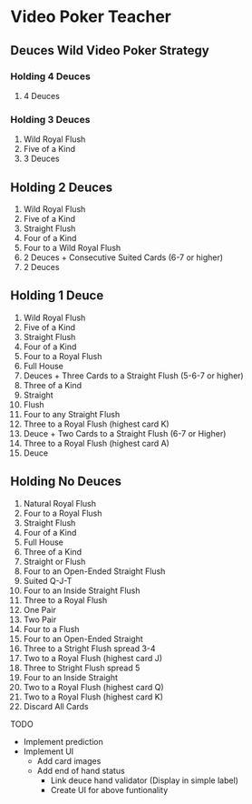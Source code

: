 # Video Poker Teacher

## Deuces Wild Video Poker Strategy

### Holding 4 Deuces

1. 4 Deuces

### Holding 3 Deuces

1. Wild Royal Flush
2. Five of a Kind
5. 3 Deuces

## Holding 2 Deuces
1. Wild Royal Flush
2. Five of a Kind
3. Straight Flush
4. Four of a Kind
5. Four to a Wild Royal Flush
6. 2 Deuces + Consecutive Suited Cards (6-7 or higher)
7. 2 Deuces

## Holding 1 Deuce
1. Wild Royal Flush
2. Five of a Kind
3. Straight Flush
4. Four of a Kind
5. Four to a Royal Flush
6. Full House
7. Deuces + Three Cards to a Straight Flush (5-6-7 or higher)
8. Three of a Kind
9. Straight
10. Flush
11. Four to any Straight Flush
12. Three to a Royal Flush (highest card K)
13. Deuce + Two Cards to a Straight Flush (6-7 or Higher)
14. Three to a Royal Flush (highest card A)
15. Deuce

## Holding No Deuces
1. Natural Royal Flush
2. Four to a Royal Flush
3. Straight Flush
4. Four of a Kind
5. Full House
6. Three of a Kind
7. Straight or Flush
8. Four to an Open-Ended Straight Flush
9. Suited Q-J-T
10. Four to an Inside Straight Flush
11. Three to a Royal Flush
12. One Pair
13. Two Pair
14. Four to a Flush
15. Four to an Open-Ended Straight
16. Three to a Stright Flush spread 3-4
17. Two to a Royal Flush (highest card J)
18. Three to Stright Flush spread 5
19. Four to an Inside Straight
20. Two to a Royal Flush (highest card Q)
21. Two to a Royal Flush (highest card K)
22. Discard All Cards

TODO
- Implement prediction
- Implement UI 
    - Add card images 
    - Add end of hand status
        - Link deuce hand validator (Display in simple label)
        - Create UI for above funtionality 

